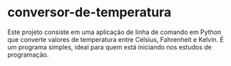 # conversor-de-temperatura
Este projeto consiste em uma aplicação de linha de comando em Python que converte valores de temperatura entre Celsius, Fahrenheit e Kelvin. É um programa simples, ideal para quem está iniciando nos estudos de programação.
